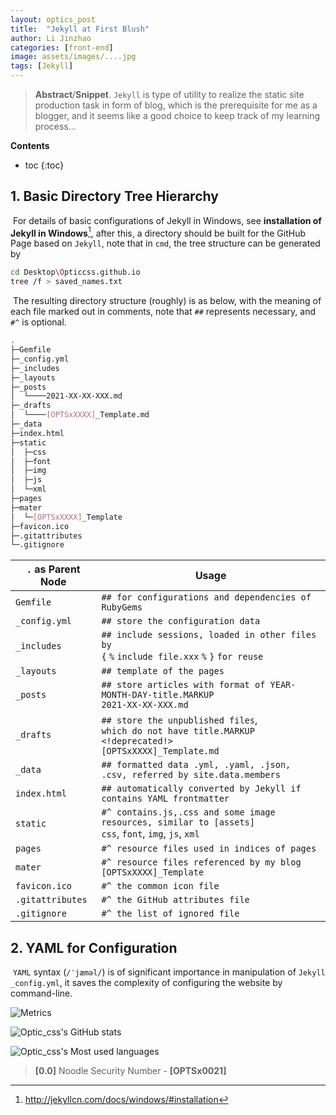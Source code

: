 ```yaml
---
layout: optics_post
title:  "Jekyll at First Blush"
author: Li Jinzhao
categories: [front-end]
image: assets/images/....jpg
tags: [Jekyll]
---
```


> **Abstract**/**Snippet**. `Jekyll` is type of utility to realize the static site production task in form of blog, which is the prerequisite for me as a blogger, and it seems like a good choice to keep track of my learning process...

**Contents**

* toc
{:toc}
## **1. Basic Directory Tree Hierarchy**

​	For details of  basic configurations of Jekyll in Windows, see **installation of Jekyll in Windows**[^1], after this, a directory should be built for the GitHub Page based on `Jekyll`, note that in `cmd`, the tree structure can be generated by

```bash
cd Desktop\Opticcss.github.io
tree /f > saved_names.txt
```

​	The resulting directory structure (roughly) is as below, with the meaning of each file marked out in comments, note that `##` represents necessary, and `#^` is optional.

```bash
.
├─Gemfile
├─_config.yml
├─_includes
├─_layouts
├─_posts
│  └────2021-XX-XX-XXX.md
├─_drafts
│  └────[OPTSxXXXX]_Template.md
├─_data
├─index.html
├─static
│  ├─css
│  ├─font
│  ├─img
│  ├─js
│  └─xml
├─pages
├─mater
│  └─[OPTSxXXXX]_Template
├─favicon.ico
├─.gitattributes
└─.gitignore
```

| `.` **as Parent Node** | **Usage**                                                    |
| ---------------------- | ------------------------------------------------------------ |
| `Gemfile`              | `## for configurations and dependencies of RubyGems`         |
| `_config.yml`          | `## store the configuration data`                            |
| `_includes`            | `## include sessions, loaded in other files by`<br />`{` `%` `include file.xxx` `%` `}` `for reuse` |
| `_layouts`             | `## template of the pages`                                   |
| `_posts`               | `## store articles with format of YEAR-MONTH-DAY-title.MARKUP`<br />`2021-XX-XX-XXX.md` |
| `_drafts`              | `## store the unpublished files`,<br />`which do not have title.MARKUP <!deprecated!>`<br />`[OPTSxXXXX]_Template.md` |
| `_data`                | `## formatted data .yml, .yaml, .json, .csv, referred by site.data.members` |
| `index.html`           | `## automatically converted by Jekyll if contains YAML frontmatter` |
| `static`               | `#^ contains.js,.css and some image resources, similar to [assets]`<br />`css`, `font`, `img`, `js`, `xml` |
| `pages`                | `#^ resource files used in indices of pages`                 |
| `mater`                | `#^ resource files referenced by my blog`<br />`[OPTSxXXXX]_Template` |
| `favicon.ico`          | `#^ the common icon file`                                    |
| `.gitattributes`       | `#^ the GitHub attributes file`                              |
| `.gitignore`           | `#^ the list of ignored file`                                |

## 2. **YAML for Configuration**

​	`YAML` syntax (`/ˈjæməl/`) is of significant importance in manipulation of `Jekyll` `_config.yml`,  it saves the complexity of configuring the website by command-line. 










































![Metrics](https://metrics.lecoq.io/Opticcss?template=classic&config.timezone=Asia%2FShanghai)

![Optic_css's GitHub stats](https://github-readme-stats.vercel.app/api?username=Opticcss&show_icons=true&theme=radical)

![Optic_css's Most used languages](https://github-readme-stats.vercel.app/api/top-langs/?username=Opticcss&layout=compact&hide_border=true&langs_count=10)



> <span id="jump0">**[0.0]**</span> Noodle Security Number - **[OPTSx0021]**

[^1]:http://jekyllcn.com/docs/windows/#installation
[^2]:https://pages.github.com/
[^3]:

